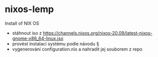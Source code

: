 # nixos-lemp


Install of NIX OS
  - stáhnout iso z https://channels.nixos.org/nixos-20.09/latest-nixos-gnome-x86_64-linux.iso
  - provést instalaci systému podle návodu §
  - vygenerování configuration.nix a nahradit jej souborem z repo
  
